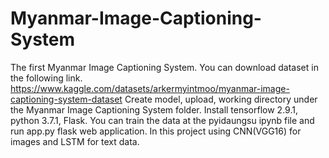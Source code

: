 # Myanmar-Image-Captioning-System
The first Myanmar Image Captioning System.
You can download dataset in the following link.
https://www.kaggle.com/datasets/arkermyintmoo/myanmar-image-captioning-system-dataset
Create model, upload, working directory under the Myanmar Image Captioning System folder.
Install tensorflow 2.9.1, python 3.7.1, Flask.
You can train the data at the pyidaungsu ipynb file and run app.py flask web application.
In this project using CNN(VGG16) for images and LSTM for text data.
